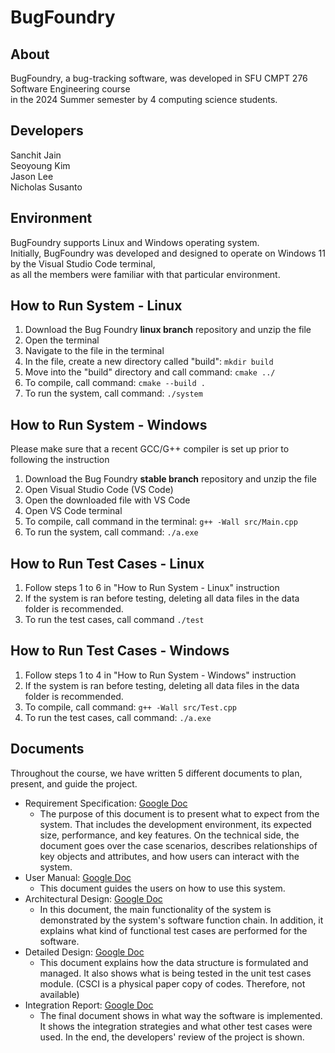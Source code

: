 # BugFoundry

## About
BugFoundry, a bug-tracking software, was developed in SFU CMPT 276 Software Engineering course  
in the 2024 Summer semester by 4 computing science students.  

## Developers
Sanchit Jain  
Seoyoung Kim  
Jason Lee  
Nicholas Susanto  

## Environment
BugFoundry supports Linux and Windows operating system.  
Initially, BugFoundry was developed and designed to operate on Windows 11 by the Visual Studio Code terminal,  
as all the members were familiar with that particular environment.  

## How to Run System - Linux
1. Download the Bug Foundry **linux branch** repository and unzip the file
2. Open the terminal
3. Navigate to the file in the terminal
4. In the file, create a new directory called "build":
   ```mkdir build```
6. Move into the "build" directory and call command:
   ```cmake ../```
8. To compile, call command:
   ```cmake --build .```
10. To run the system, call command:
    ```./system```

## How to Run System - Windows
Please make sure that a recent GCC/G++ compiler is set up prior to following the instruction  
1. Download the Bug Foundry **stable branch** repository and unzip the file
2. Open Visual Studio Code (VS Code)
3. Open the downloaded file with VS Code
4. Open VS Code terminal
5. To compile, call command in the terminal:
   ```g++ -Wall src/Main.cpp```
7. To run the system, call command:
   ```./a.exe```

## How to Run Test Cases - Linux
1. Follow steps 1 to 6 in "How to Run System - Linux" instruction
2. If the system is ran before testing, deleting all data files in the data folder is recommended.  
3. To run the test cases, call command
    ```./test```

## How to Run Test Cases - Windows
1. Follow steps 1 to 4 in "How to Run System - Windows" instruction
2. If the system is ran before testing, deleting all data files in the data folder is recommended.
3. To compile, call command:
   ```g++ -Wall src/Test.cpp```
4. To run the test cases, call command:
   ```./a.exe```

## Documents
Throughout the course, we have written 5 different documents to plan, present, and guide the project.  

- Requirement Specification: [Google Doc](https://docs.google.com/document/d/1XLYd_4A9i-at-_bP_w-ud8FabQD6ywQ-gZd3Olx2XxI/edit?usp=sharing)
  - The purpose of this document is to present what to expect from the system. That includes the development environment, its expected size, performance, and key features. On the technical side, the document goes over the case scenarios, describes relationships of key objects and attributes, and how users can interact with the system.
- User Manual: [Google Doc](https://docs.google.com/document/d/1P1HL_GefHkuRNPWh0a0nxDXsuL-PYMMRrcKaIZeNk7o/edit?usp=sharing)
  - This document guides the users on how to use this system.  
- Architectural Design: [Google Doc](https://docs.google.com/document/d/1PuVe06ipWgS54-gVSWmiYIsfZTXcNkRcmkGutO1__1I/edit?usp=sharing)
  - In this document, the main functionality of the system is demonstrated by the system's software function chain. In addition, it explains what kind of functional test cases are performed for the software.  
- Detailed Design: [Google Doc](https://docs.google.com/document/d/1l5YLkBxt2cIvUFn8Pd9DuPKrSL9qmJRhTk3VdNGHqro/edit?usp=sharing)
  - This document explains how the data structure is formulated and managed. It also shows what is being tested in the unit test cases module. (CSCI is a physical paper copy of codes. Therefore, not available)
- Integration Report: [Google Doc](https://docs.google.com/document/d/1K_ukWNiqA4UfA90QitZEfWhLc4xQeHPEHtkuWQO_Jc4/edit?usp=sharing)
  - The final document shows in what way the software is implemented. It shows the integration strategies and what other test cases were used. In the end, the developers' review of the project is shown.
